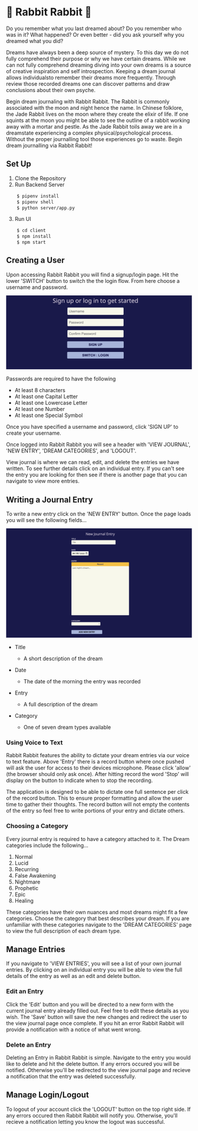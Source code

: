 # 🐇 Rabbit Rabbit 🐇

Do you remember what you last dreamed about? Do you remember who was in it? What happened? Or even better - did you ask yourself why you dreamed what you did?

Dreams have always been a deep source of mystery. To this day we do not fully comprehend their purpose or why we have certain dreams. While we can not fully comprehend dreaming diving into your own dreams is a source of creative inspiration and self introspection. Keeping a dream journal allows individualsto remember their dreams more frequently. Through review those recorded dreams one can discover patterns and draw conclusions about their own psyche. 

Begin dream journaling with Rabbit Rabbit. The Rabbit is commonly associated with the moon and night hence the name. In Chinese folklore, the Jade Rabbit lives on the moon where they create the elixir of life.  If one squints at the moon you might be able to see the outline of a rabbit working away with a mortar and pestle. As the Jade Rabbit toils away we are in a dreamstate experiencing a complex physical/psychological process. Without the proper journalling tool those experiences go to waste. Begin dream journalling via Rabbit Rabbit!

## Set Up

1. Clone the Repository
2. Run Backend Server
```
    $ pipenv install
    $ pipenv shell
    $ python server/app.py
```
3. Run UI
```
    $ cd client
    $ npm install
    $ npm start
```
## Creating a User
Upon accessing Rabbit Rabbit you will find a signup/login page. Hit the lower 'SWITCH' button to switch the the login flow. From here choose a username and password.

![Alt text](<Screen Shot 2024-04-17 at 3.18.32 PM.png>)

Passwords are required to have  the following
- At least 8 characters
- At least one Capital Letter
- At least one Lowercase Letter
- At least one Number
- At least one Special Symbol

Once you have specified a username and password, click 'SIGN UP' to create your username.


Once logged into Rabbit Rabbit you will see a header with 'VIEW JOURNAL', 'NEW ENTRY', 'DREAM CATEGORIES', and 'LOGOUT'. 

View journal is where we can read, edit, and delete the entries we have written. To see further details click on an individual entry. If you can't see the entry you are looking for then see if there is another page that you can navigate to view more entries.


## Writing a Journal Entry
To write a new entry click on the 'NEW ENTRY' button. Once the page loads you will see the following fields...

![Alt text](<Screen Shot 2024-04-17 at 3.33.50 PM.png>) 

- Title 
    - A short description of the dream

- Date
    - The date of the morning the entry was recorded

- Entry
    - A full description of the dream

- Category
    - One of seven dream types available 


### Using Voice to Text

Rabbit Rabbit features the ability to dictate your dream entries via our voice to text feature. Above 'Entry' there is a record button where once pushed will ask the user for access to their devices microphone. Please click 'allow' (the browser should only ask once). After hitting record the word 'Stop' will display on the button to indicate when to stop the recording. 

The application is designed to be able to dictate one full sentence per click of the record button. This to ensure proper formatting and allow the user time to gather their thoughts. The record button will not empty the contents of the entry so feel free to write portions of your entry and dictate others.

### Choosing a Category

Every journal entry is required to have a category attached to it. The Dream categories include the following...

1. Normal
2. Lucid
3. Recurring
4. False Awakening
5. Nightmare
6. Prophetic
7. Epic
8. Healing

These categories have their own nuances and most dreams might fit a few categories. Choose the category that best describes your dream. If you are unfamiliar with these categories navigate to the 'DREAM CATEGORIES' page to view the full description of each dream type.


## Manage Entries

If you navigate to 'VIEW ENTRIES', you will see a list of your own journal entries. By clicking on an individual entry you will be able to view the full details of the entry as well as an edit and delete button.

### Edit an Entry

Click the 'Edit' button and you will be directed to a new form with the current journal entry already filled out. Feel free to edit these details as you wish. The 'Save' button will save the new changes and redirect the user to the view journal page once complete. If you hit an error Rabbit Rabbit will provide a notification with a notice of what went wrong.

### Delete an Entry

Deleting an Entry in Rabbit Rabbit is simple. Navigate to the entry you would like to delete and hit the delete button. If any errors occured you will be notified. Otherwise you'll be redirected to the view journal page and recieve a notification that the entry was deleted successfully.

## Manage Login/Logout

To logout of your account click the 'LOGOUT' button on the top right side. If any errors occured then Rabbit Rabbit will notify you. Otherwise, you'll recieve a notification letting you know the logout was successful.







